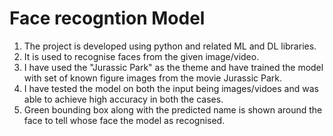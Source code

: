 # Face recogntion Model
1. The project is developed using python and related ML and DL libraries.
2. It is used to recognise faces from the given image/video.
3. I have used the "Jurassic Park" as the theme and have trained the model with set of known figure images from the movie Jurassic Park.
4. I have tested the model on both the input being images/vidoes and was able to achieve high accuracy in both the cases.
5. Green bounding box along with the predicted name is shown around the face to tell whose face the model as recognised.
   
